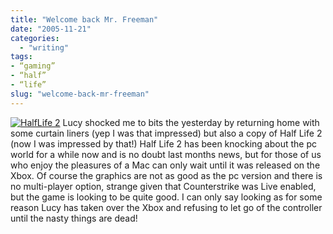 ```yaml
---
title: "Welcome back Mr. Freeman"
date: "2005-11-21"
categories:
  - "writing"
tags:
- “gaming”
- “half”
- “life”
slug: "welcome-back-mr-freeman"
---
```


 [![HalfLife 2][image-1]][1]
Lucy shocked me to bits the yesterday by returning home with some curtain liners (yep I was that impressed) but also a copy of Half Life 2 (now I was impressed by that!)
Half Life 2 has been knocking about the pc world for a while now and is no doubt last months news, but for those of us who enjoy the pleasures of a Mac can only wait until it was released on the Xbox.
Of course the graphics are not as good as the pc version and there is no multi-player option, strange given that Counterstrike was Live enabled, but the game is looking to be quite good. I can only say looking as for some reason Lucy has taken over the Xbox and refusing to let go of the controller until the nasty things are dead!

[1]:	https://www.flickr.com/photos/funkylarma/65499434/ "Half Life 2"

[image-1]:	/images/65499434_f76b71dfd5_m.jpg